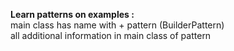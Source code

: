 **Learn patterns on examples :**
</br>
main class has name with + pattern (BuilderPattern)
</br>
all additional information in main class of pattern 